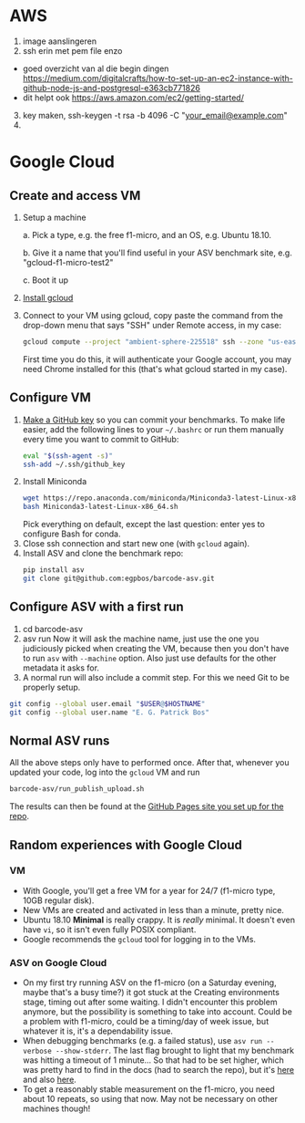 # AWS

1. image aanslingeren
2. ssh erin met pem file enzo
* goed overzicht van al die begin dingen https://medium.com/digitalcrafts/how-to-set-up-an-ec2-instance-with-github-node-js-and-postgresql-e363cb771826
* dit helpt ook https://aws.amazon.com/ec2/getting-started/
3. key maken, ssh-keygen -t rsa -b 4096 -C "your_email@example.com"
4. 

# Google Cloud

## Create and access VM
1. Setup a machine

    a. Pick a type, e.g. the free f1-micro, and an OS, e.g. Ubuntu 18.10.

    b. Give it a name that you'll find useful in your ASV benchmark site, e.g. "gcloud-f1-micro-test2"
    
    c. Boot it up

2. [Install gcloud](https://cloud.google.com/sdk/downloads#interactive)
3. Connect to your VM using gcloud, copy paste the command from the drop-down menu that says "SSH" under Remote access, in my case:
    ```sh
    gcloud compute --project "ambient-sphere-225518" ssh --zone "us-east1-b" "gcloud-f1-micro-test2"
    ```
    First time you do this, it will authenticate your Google account, you may need Chrome installed for this (that's what gcloud started in my case).

## Configure VM
1. [Make a GitHub key](https://help.github.com/articles/generating-a-new-ssh-key-and-adding-it-to-the-ssh-agent/) so you can commit your benchmarks. To make life easier, add the following lines to your `~/.bashrc` or run them manually every time you want to commit to GitHub:
    ```sh
    eval "$(ssh-agent -s)"
    ssh-add ~/.ssh/github_key
    ```
2. Install Miniconda
    ```sh
    wget https://repo.anaconda.com/miniconda/Miniconda3-latest-Linux-x86_64.sh
    bash Miniconda3-latest-Linux-x86_64.sh
    ```
    Pick everything on default, except the last question: enter yes to configure Bash for conda.
3. Close ssh connection and start new one (with `gcloud` again).
4. Install ASV and clone the benchmark repo:
    ```sh
    pip install asv
    git clone git@github.com:egpbos/barcode-asv.git
    ```

## Configure ASV with a first run
1. cd barcode-asv
2. asv run
    Now it will ask the machine name, just use the one you judiciously picked when creating the VM, because then you don't have to run `asv` with `--machine` option. Also just use defaults for the other metadata it asks for.
3. A normal run will also include a commit step. For this we need Git to be properly setup.
```sh
git config --global user.email "$USER@$HOSTNAME"
git config --global user.name "E. G. Patrick Bos"
```

## Normal ASV runs
All the above steps only have to performed once. After that, whenever you updated your code, log into the `gcloud` VM and run
```sh
barcode-asv/run_publish_upload.sh
```
The results can then be found at the [GitHub Pages site you set up for the repo](https://egpbos.github.io/barcode-asv/).


## Random experiences with Google Cloud

### VM
- With Google, you'll get a free VM for a year for 24/7 (f1-micro type, 10GB regular disk).
- New VMs are created and activated in less than a minute, pretty nice.
- Ubuntu 18.10 **Minimal** is really crappy. It is *really* minimal. It doesn't even have `vi`, so it isn't even fully POSIX compliant.
- Google recommends the `gcloud` tool for logging in to the VMs.

### ASV on Google Cloud
- On my first try running ASV on the f1-micro (on a Saturday evening, maybe that's a busy time?) it got stuck at the Creating environments stage, timing out after some waiting. I didn't encounter this problem anymore, but the possibility is something to take into account. Could be a problem with f1-micro, could be a timing/day of week issue, but whatever it is, it's a dependability issue.
- When debugging benchmarks (e.g. a failed status), use `asv run --verbose --show-stderr`. The last flag brought to light that my benchmark was hitting a timeout of 1 minute... So that had to be set higher, which was pretty hard to find in the docs (had to search the repo), but it's [here](https://asv.readthedocs.io/en/stable/writing_benchmarks.html#benchmark-attributes) and also [here](https://asv.readthedocs.io/en/stable/benchmarks.html).
- To get a reasonably stable measurement on the f1-micro, you need about 10 repeats, so using that now. May not be necessary on other machines though!
